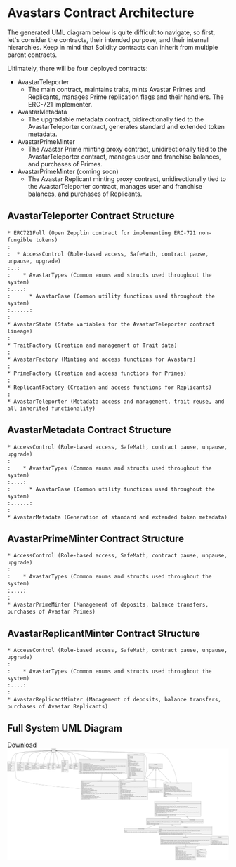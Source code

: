 # Avastars Contract Architecture

The generated UML diagram below is quite difficult to navigate, so first, let's consider the contracts, their intended purpose, and their internal hierarchies. Keep in mind that Solidity contracts can inherit from multiple parent contracts.

Ultimately, there will be four deployed contracts:
* AvastarTeleporter
  - The main contract, maintains traits, mints Avastar Primes and Replicants, manages Prime replication flags and their handlers. The ERC-721 implementer.
* AvastarMetadata 
  - The upgradable metadata contract, bidirectionally tied to the AvastarTeleporter contract, generates standard and extended token metadata.
* AvastarPrimeMinter
  - The Avastar Prime minting proxy contract, unidirectionally tied to the AvastarTeleporter contract, manages user and franchise balances, and purchases of Primes. 
* AvastarPrimeMinter (coming soon)
  - The Avastar Replicant minting proxy contract, unidirectionally tied to the AvastarTeleporter contract, manages user and franchise balances, and purchases of Replicants. 

## AvastarTeleporter Contract Structure
```
* ERC721Full (Open Zepplin contract for implementing ERC-721 non-fungible tokens)
:  
:  * AccessControl (Role-based access, SafeMath, contract pause, unpause, upgrade)
:..:
:    * AvastarTypes (Common enums and structs used throughout the system)
:....:
:      * AvastarBase (Common utility functions used throughout the system)
:......:
:
* AvastarState (State variables for the AvastarTeleporter contract lineage)
:
* TraitFactory (Creation and management of Trait data)
:
* AvastarFactory (Minting and access functions for Avastars)
:
* PrimeFactory (Creation and access functions for Primes)
:
* ReplicantFactory (Creation and access functions for Replicants)
:
* AvastarTeleporter (Metadata access and management, trait reuse, and all inherited functionality)
```

## AvastarMetadata Contract Structure
```
* AccessControl (Role-based access, SafeMath, contract pause, unpause, upgrade)
:
:    * AvastarTypes (Common enums and structs used throughout the system)
:....:
:      * AvastarBase (Common utility functions used throughout the system)
:......:
:
* AvastarMetadata (Generation of standard and extended token metadata)
```

## AvastarPrimeMinter Contract Structure
```
* AccessControl (Role-based access, SafeMath, contract pause, unpause, upgrade)
:
:    * AvastarTypes (Common enums and structs used throughout the system)
:....:
:
* AvastarPrimeMinter (Management of deposits, balance transfers, purchases of Avastar Primes)
```

## AvastarReplicantMinter Contract Structure
```
* AccessControl (Role-based access, SafeMath, contract pause, unpause, upgrade)
:
:    * AvastarTypes (Common enums and structs used throughout the system)
:....:
:
* AvastarReplicantMinter (Management of deposits, balance transfers, purchases of Avastar Replicants)
```
## Full System UML Diagram

 [Download](https://dapp-wizards.github.io/Avastars-Contracts/media/AvastarsUML.svg)
 ![UML](../media/AvastarsUML.svg)